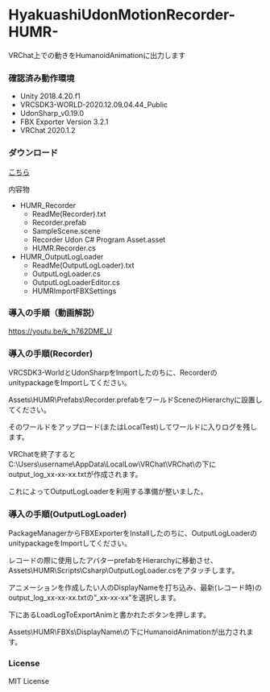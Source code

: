 # HyakuashiUdonMotionRecorder-HUMR-
VRChat上での動きをHumanoidAnimationに出力します

 

### 確認済み動作環境

* Unity 2018.4.20.f1
* VRCSDK3-WORLD-2020.12.09.04.44_Public
* UdonSharp_v0.19.0
* FBX Exporter Version 3.2.1
* VRChat 2020.1.2
 

### ダウンロード
[こちら](https://github.com/mukaderabbit/mukaderabbit-HyakuashiUdonMotionRecorder-HUMR-/releases)

内容物

- HUMR_Recorder
  - ReadMe(Recorder).txt
  - Recorder.prefab
  - SampleScene.scene
  - Recorder Udon C# Program Asset.asset
  - HUMR.Recorder.cs
- HUMR_OutputLogLoader
  - ReadMe(OutputLogLoader).txt
  - OutputLogLoader.cs
  - OutputLogLoaderEditor.cs
  - HUMRImportFBXSettings
  
### 導入の手順（動画解説）
   https://youtu.be/k_h762DME_U
  
### 導入の手順(Recorder)

VRCSDK3-WorldとUdonSharpをImportしたのちに、RecorderのunitypackageをImportしてください。

Assets\HUMR\Prefabs\Recorder.prefabをワールドSceneのHierarchyに設置してください。

そのワールドをアップロード(またはLocalTest)してワールドに入りログを残します。

VRChatを終了するとC:\Users\username\AppData\LocalLow\VRChat\VRChat\の下にoutput_log_xx-xx-xx.txtが作成されます。

これによってOutputLogLoaderを利用する準備が整いました。

 

### 導入の手順(OutputLogLoader)

PackageManagerからFBXExporterをInstallしたのちに、OutputLogLoaderのunitypackageをImportしてください。

レコードの際に使用したアバターprefabをHierarchyに移動させ、Assets\HUMR\Scripts\Csharp\OutputLogLoader.csをアタッチします。

アニメーションを作成したい人のDisplayNameを打ち込み、最新(レコード時)のoutput_log_xx-xx-xx.txtの”_xx-xx-xx”を選択します。

下にあるLoadLogToExportAnimと書かれたボタンを押します。

Assets\HUMR\FBXs\DisplayName\の下にHumanoidAnimationが出力されます。

 

### License

MIT License





